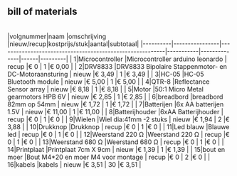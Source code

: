 ## bill of materials
<br />
|volgnummer|naam            |omschrijving                                              |nieuw/recup|kostprijs/stuk|aantal|subtotaal|
|----------|----------------|----------------------------------------------------------|-----------|--------------|------|---------|
|         1|Microcontroller |Microcontroller arduino leonardo                          |   recup   |€ 0           |  1   |€ 0,00   |
|         2|DRV8833         |DRV8833 Bipolaire Stappenmotor- en DC-Motoraansturing     |   nieuw   |€ 3,49        |  1   |€ 3,49   |
|         3|HC-05           |HC-05 Bluetooth module                                    |   nieuw   |€ 5,00        |  1   |€ 5,00   |
|         4|QTR-8           |Reflectance Sensor array                                  |   nieuw   |€ 8,18        |  1   |€ 8,18   |
|         5|Motor           |50:1 Micro Metal gearmotors HPB 6V                        |   nieuw   |€ 2,85        |  1   |€ 2,85   |
|         6|breadbord       |breadbord 82mm op 54mm                                    |   nieuw   |€ 1,72        |  1   |€ 1,72   |
|         7|Batterijen      |6x AA batterijen 1.5V                                     |   nieuw   |€ 11,00       |  1   |€ 11,00  |
|         8|Batterijhouder  |6xAA Batterijhouder                                       |   recup   |€ 0           |  1   |€ 0      |
|         9|Wielen          |Wiel dia:41mm -2 stuks                                    |   nieuw   |€ 1,94        |  2   |€ 3,88   |
|        10|Drukknop        |Drukknop                                                  |   recup   |€ 0           |  1   |€ 0      |
|        11|Led blauw       |Blauwe led                                                |   recup   |€ 0           |  1   |€ 0      |
|        12|Weerstand 220 Ω |Weerstand 220 Ω                                           |   recup   |€ 0           |  1   |€ 0      |
|        13|Weerstand 680 Ω |Weerstand 680 Ω                                           |   recup   |€ 0           |  1   |€ 0      |  
|        14|Printplaat      |Printplaat 7cm X 9cm                                      |   nieuw   |€ 1,39        |  1   |€ 1,39   |
|        15|bout en moer    |Bout M4*20 en moer M4 voor montage                        |   recup   |€ 0           |  2   |€ 0      |
|        16|kabels          |kabels                                                    |   nieuw   |€ 3,51        |  30  |€ 3,51   |
